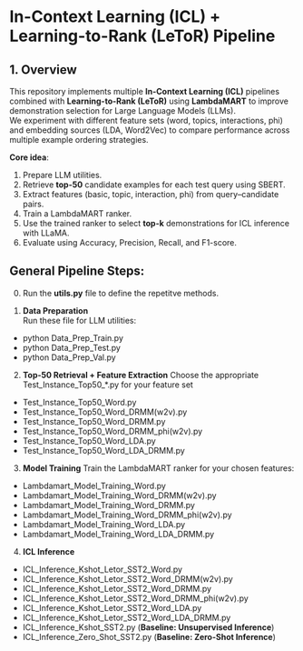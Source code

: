 # In-Context Learning (ICL) + Learning-to-Rank (LeToR) Pipeline

## 1. Overview
This repository implements multiple **In-Context Learning (ICL)** pipelines combined with **Learning-to-Rank (LeToR)** using **LambdaMART** to improve demonstration selection for Large Language Models (LLMs).  
We experiment with different feature sets (word, topics, interactions, phi) and embedding sources (LDA, Word2Vec) to compare performance across multiple example ordering strategies.

**Core idea**:
1. Prepare LLM utilities.
2. Retrieve **top-50** candidate examples for each test query using SBERT.
3. Extract features (basic, topic, interaction, phi) from query–candidate pairs.
4. Train a LambdaMART ranker.
5. Use the trained ranker to select **top-k** demonstrations for ICL inference with LLaMA.
6. Evaluate using Accuracy, Precision, Recall, and F1-score.


## General Pipeline Steps:
0. Run the **utils.py** file to define the repetitve methods.

1. **Data Preparation**  
Run these file for LLM utilities:
- python Data_Prep_Train.py
- python Data_Prep_Test.py
- python Data_Prep_Val.py

2. **Top-50 Retrieval + Feature Extraction**
Choose the appropriate Test_Instance_Top50_*.py for your feature set
- Test_Instance_Top50_Word.py
- Test_Instance_Top50_Word_DRMM(w2v).py
- Test_Instance_Top50_Word_DRMM.py
- Test_Instance_Top50_Word_DRMM_phi(w2v).py
- Test_Instance_Top50_Word_LDA.py
- Test_Instance_Top50_Word_LDA_DRMM.py

3. **Model Training**
Train the LambdaMART ranker for your chosen features:
- Lambdamart_Model_Training_Word.py
- Lambdamart_Model_Training_Word_DRMM(w2v).py
- Lambdamart_Model_Training_Word_DRMM.py
- Lambdamart_Model_Training_Word_DRMM_phi(w2v).py
- Lambdamart_Model_Training_Word_LDA.py
- Lambdamart_Model_Training_Word_LDA_DRMM.py

4. **ICL Inference**
- ICL_Inference_Kshot_Letor_SST2_Word.py
- ICL_Inference_Kshot_Letor_SST2_Word_DRMM(w2v).py
- ICL_Inference_Kshot_Letor_SST2_Word_DRMM.py
- ICL_Inference_Kshot_Letor_SST2_Word_DRMM_phi(w2v).py
- ICL_Inference_Kshot_Letor_SST2_Word_LDA.py
- ICL_Inference_Kshot_Letor_SST2_Word_LDA_DRMM.py
- ICL_Inference_Kshot_SST2.py (**Baseline: Unsupervised Inference**)
- ICL_Inference_Zero_Shot_SST2.py (**Baseline: Zero-Shot Inference**)
